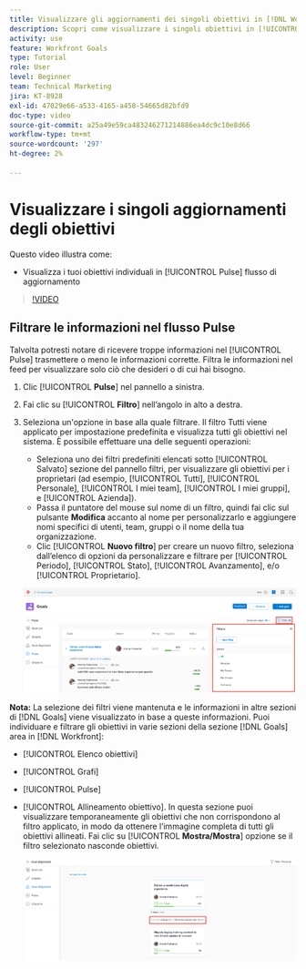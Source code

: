 ```yaml
---
title: Visualizzare gli aggiornamenti dei singoli obiettivi in [!DNL Workfront Goals]
description: Scopri come visualizzare i singoli obiettivi in [!UICONTROL Pulse] flusso di aggiornamento in [!DNL Goals].
activity: use
feature: Workfront Goals
type: Tutorial
role: User
level: Beginner
team: Technical Marketing
jira: KT-8928
exl-id: 47029e66-a533-4165-a458-54665d82bfd9
doc-type: video
source-git-commit: a25a49e59ca483246271214886ea4dc9c10e8d66
workflow-type: tm+mt
source-wordcount: '297'
ht-degree: 2%

---
```


# Visualizzare i singoli aggiornamenti degli obiettivi

Questo video illustra come:

* Visualizza i tuoi obiettivi individuali in [!UICONTROL Pulse] flusso di aggiornamento

>[!VIDEO](https://video.tv.adobe.com/v/335200/?quality=12&learn=on)

## Filtrare le informazioni nel flusso Pulse

Talvolta potresti notare di ricevere troppe informazioni nel [!UICONTROL Pulse] trasmettere o meno le informazioni corrette. Filtra le informazioni nel feed per visualizzare solo ciò che desideri o di cui hai bisogno.

1. Clic [!UICONTROL **Pulse**] nel pannello a sinistra.
1. Fai clic su [!UICONTROL **Filtro**] nell’angolo in alto a destra.
1. Seleziona un&#39;opzione in base alla quale filtrare. Il filtro Tutti viene applicato per impostazione predefinita e visualizza tutti gli obiettivi nel sistema. È possibile effettuare una delle seguenti operazioni:

   * Seleziona uno dei filtri predefiniti elencati sotto [!UICONTROL Salvato] sezione del pannello filtri, per visualizzare gli obiettivi per i proprietari (ad esempio, [!UICONTROL Tutti], [!UICONTROL Personale], [!UICONTROL I miei team], [!UICONTROL I miei gruppi], e [!UICONTROL Azienda]).
   * Passa il puntatore del mouse sul nome di un filtro, quindi fai clic sul pulsante **Modifica** accanto al nome per personalizzarlo e aggiungere nomi specifici di utenti, team, gruppi o il nome della tua organizzazione.
   * Clic [!UICONTROL **Nuovo filtro**] per creare un nuovo filtro, seleziona dall’elenco di opzioni da personalizzare e filtrare per [!UICONTROL Periodo], [!UICONTROL Stato], [!UICONTROL Avanzamento], e/o [!UICONTROL Proprietario].

   ![Un&#39;immagine del [!UICONTROL Filtri] pannello in [!DNL Workfront Goals]](assets/18-workfront-goals-pulse-stream.png)

**Nota:** La selezione dei filtri viene mantenuta e le informazioni in altre sezioni di [!DNL Goals] viene visualizzato in base a queste informazioni. Puoi individuare e filtrare gli obiettivi in varie sezioni della sezione [!DNL Goals] area in [!DNL Workfront]:

* [!UICONTROL Elenco obiettivi]
* [!UICONTROL Grafi]
* [!UICONTROL Pulse]
* [!UICONTROL Allineamento obiettivo]. In questa sezione puoi visualizzare temporaneamente gli obiettivi che non corrispondono al filtro applicato, in modo da ottenere l’immagine completa di tutti gli obiettivi allineati. Fai clic su [!UICONTROL **Mostra/Mostra**] opzione se il filtro selezionato nasconde obiettivi.

  ![](assets/19-workfront-goals-filter-show-it.png)
